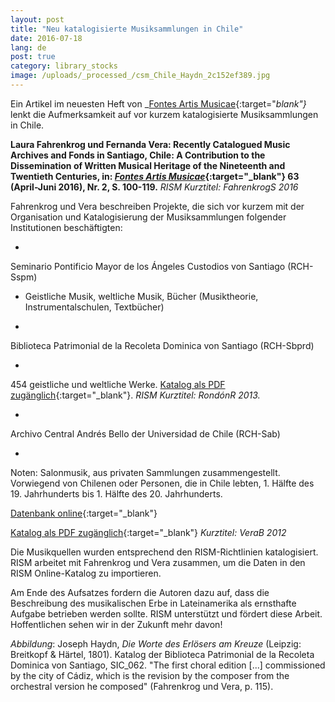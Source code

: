 ```yaml
---
layout: post
title: "Neu katalogisierte Musiksammlungen in Chile"
date: 2016-07-18
lang: de
post: true
category: library_stocks
image: /uploads/_processed_/csm_Chile_Haydn_2c152ef389.jpg
---
```



Ein Artikel im neuesten Heft von _[Fontes Artis Musicae](https://muse.jhu.edu/journal/688){:target="_blank"}_ lenkt die Aufmerksamkeit auf vor kurzem katalogisierte Musiksammlungen in Chile.

**Laura Fahrenkrog und Fernanda Vera: Recently Catalogued Music Archives and Fonds in Santiago, Chile: A Contribution to the Dissemination of Written Musical Heritage of the Nineteenth and Twentieth Centuries, in: [_Fontes Artis Musicae_](http://www.iaml.info/fontes-artis-musicae){:target="_blank"} 63 (April-Juni 2016), Nr. 2, S. 100-119.** _RISM Kurztitel: FahrenkrogS 2016_

Fahrenkrog und Vera beschreiben Projekte, die sich vor kurzem mit der Organisation und Katalogisierung der Musiksammlungen folgender Institutionen beschäftigten:

-

Seminario Pontificio Mayor de los Ángeles Custodios von Santiago (RCH-Sspm)


- Geistliche Musik, weltliche Musik, Bücher (Musiktheorie, Instrumentalschulen, Textbücher)

-

Biblioteca Patrimonial de la Recoleta Dominica von Santiago (RCH-Sbprd)


-

454 geistliche und weltliche Werke. [Katalog als PDF zugänglich](http://www.museodominico.cl/620/articles-9841_archivo_01.pdf){:target="_blank"}. _RISM Kurztitel: RondónR 2013._



-

Archivo Central Andrés Bello der Universidad de Chile (RCH-Sab)


-

Noten: Salonmusik, aus privaten Sammlungen zusammengestellt. Vorwiegend von Chilenen oder Personen, die in Chile lebten, 1. Hälfte des 19. Jahrhunderts bis 1. Hälfte des 20. Jahrhunderts.

[Datenbank online](http://archivobello.uchile.cl/partituras/){:target="_blank"}

[Katalog als PDF zugänglich](http://archivobello.uchile.cl/partituras/pdf/partituras.pdf){:target="_blank"} _Kurztitel: VeraB 2012_

Die Musikquellen wurden entsprechend den RISM-Richtlinien katalogisiert. RISM arbeitet mit Fahrenkrog und Vera zusammen, um die Daten in den RISM Online-Katalog zu importieren.

Am Ende des Aufsatzes fordern die Autoren dazu auf, dass die Beschreibung des musikalischen Erbe in Lateinamerika als ernsthafte Aufgabe betrieben werden sollte. RISM unterstützt und fördert diese Arbeit. Hoffentlichen sehen wir in der Zukunft mehr davon!



_Abbildung_: Joseph Haydn, _Die Worte des Erlösers am Kreuze_ (Leipzig: Breitkopf & Härtel, 1801). Katalog der Biblioteca Patrimonial de la Recoleta Dominica von Santiago, SIC\_062. "The first choral edition [...] commissioned by the city of Cádiz, which is the revision by the composer from the orchestral version he composed" (Fahrenkrog und Vera, p. 115).

<script type="text/javascript">var switchTo5x=true;</script><script type="text/javascript" src="http://w.sharethis.com/button/buttons.js"></script><script type="text/javascript">stLight.options({publisher: "9b601438-1ce1-49d8-bfd7-9cff5df54c17", doNotHash: false, doNotCopy: false, hashAddressBar: false});</script>


